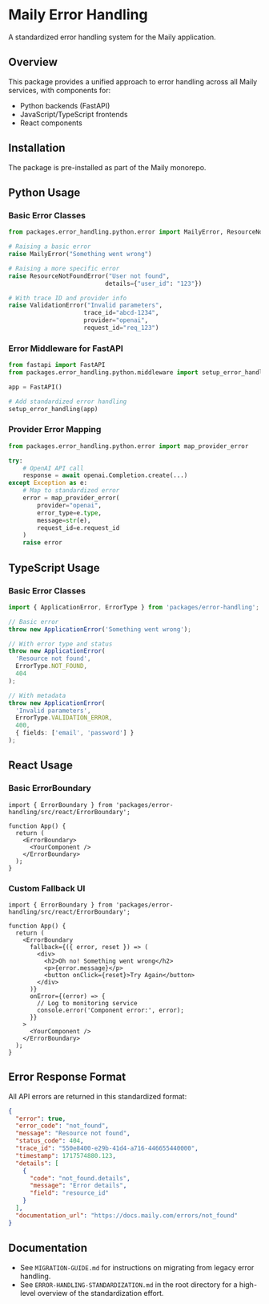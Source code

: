 # Maily Error Handling

A standardized error handling system for the Maily application.

## Overview

This package provides a unified approach to error handling across all Maily services, with components for:

- Python backends (FastAPI)
- JavaScript/TypeScript frontends
- React components

## Installation

The package is pre-installed as part of the Maily monorepo.

## Python Usage

### Basic Error Classes

```python
from packages.error_handling.python.error import MailyError, ResourceNotFoundError, ValidationError

# Raising a basic error
raise MailyError("Something went wrong")

# Raising a more specific error
raise ResourceNotFoundError("User not found", 
                           details={"user_id": "123"})

# With trace ID and provider info
raise ValidationError("Invalid parameters",
                     trace_id="abcd-1234",
                     provider="openai",
                     request_id="req_123")
```

### Error Middleware for FastAPI

```python
from fastapi import FastAPI
from packages.error_handling.python.middleware import setup_error_handling

app = FastAPI()

# Add standardized error handling
setup_error_handling(app)
```

### Provider Error Mapping

```python
from packages.error_handling.python.error import map_provider_error

try:
    # OpenAI API call
    response = await openai.Completion.create(...)
except Exception as e:
    # Map to standardized error
    error = map_provider_error(
        provider="openai",
        error_type=e.type,
        message=str(e),
        request_id=e.request_id
    )
    raise error
```

## TypeScript Usage

### Basic Error Classes

```typescript
import { ApplicationError, ErrorType } from 'packages/error-handling';

// Basic error
throw new ApplicationError('Something went wrong');

// With error type and status
throw new ApplicationError(
  'Resource not found', 
  ErrorType.NOT_FOUND,
  404
);

// With metadata
throw new ApplicationError(
  'Invalid parameters',
  ErrorType.VALIDATION_ERROR,
  400,
  { fields: ['email', 'password'] }
);
```

## React Usage

### Basic ErrorBoundary

```tsx
import { ErrorBoundary } from 'packages/error-handling/src/react/ErrorBoundary';

function App() {
  return (
    <ErrorBoundary>
      <YourComponent />
    </ErrorBoundary>
  );
}
```

### Custom Fallback UI

```tsx
import { ErrorBoundary } from 'packages/error-handling/src/react/ErrorBoundary';

function App() {
  return (
    <ErrorBoundary
      fallback={({ error, reset }) => (
        <div>
          <h2>Oh no! Something went wrong</h2>
          <p>{error.message}</p>
          <button onClick={reset}>Try Again</button>
        </div>
      )}
      onError={(error) => {
        // Log to monitoring service
        console.error('Component error:', error);
      }}
    >
      <YourComponent />
    </ErrorBoundary>
  );
}
```

## Error Response Format

All API errors are returned in this standardized format:

```json
{
  "error": true,
  "error_code": "not_found",
  "message": "Resource not found",
  "status_code": 404,
  "trace_id": "550e8400-e29b-41d4-a716-446655440000",
  "timestamp": 1717574880.123,
  "details": [
    {
      "code": "not_found.details",
      "message": "Error details",
      "field": "resource_id"
    }
  ],
  "documentation_url": "https://docs.maily.com/errors/not_found"
}
```

## Documentation

- See `MIGRATION-GUIDE.md` for instructions on migrating from legacy error handling.
- See `ERROR-HANDLING-STANDARDIZATION.md` in the root directory for a high-level overview of the standardization effort.